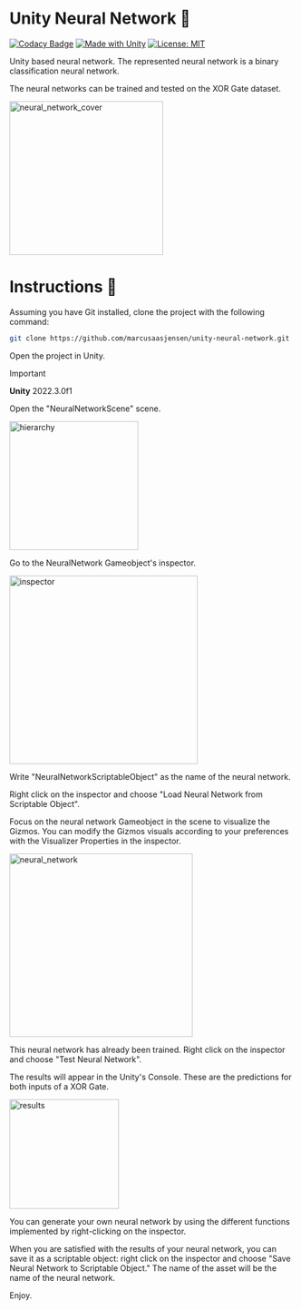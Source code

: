 # Unity Neural Network 🧠
[![Codacy Badge](https://app.codacy.com/project/badge/Grade/6c5ca96a82bc4b18999316bfab824029)](https://app.codacy.com?utm_source=gh&utm_medium=referral&utm_content=&utm_campaign=Badge_grade)
[![Made with Unity](https://img.shields.io/badge/Made%20with-Unity-57b9d3.svg?style=flat&logo=unity)](https://unity3d.com)
[![License: MIT](https://img.shields.io/badge/License-MIT-yellow.svg)](https://opensource.org/licenses/MIT)

Unity based neural network. The represented neural network is a binary classification neural network.

The neural networks can be trained and tested on the XOR Gate dataset.

<img width="271" alt="neural_network_cover" src="https://github.com/marcusaasjensen/unity-neural-network/assets/88457743/19395e68-7a58-4503-81a5-793cbe7375e3">

# Instructions 📝

Assuming you have Git installed, clone the project with the following command:

```bash
git clone https://github.com/marcusaasjensen/unity-neural-network.git
```

Open the project in Unity.
>[!IMPORTANT]
>**Unity** 2022.3.0f1

Open the "NeuralNetworkScene" scene.

<img width="227" alt="hierarchy" src="https://github.com/marcusaasjensen/unity-neural-network/assets/88457743/a17711b3-bd76-4401-9dab-407c401ba7db">

Go to the NeuralNetwork Gameobject's inspector.

<img width="332" alt="inspector" src="https://github.com/marcusaasjensen/unity-neural-network/assets/88457743/b7c06cac-558a-4284-885a-e22d86575e49">

Write "NeuralNetworkScriptableObject" as the name of the neural network.

Right click on the inspector and choose "Load Neural Network from Scriptable Object".

Focus on the neural network Gameobject in the scene to visualize the Gizmos. You can modify the Gizmos visuals according to your preferences with the Visualizer Properties in the inspector.

<img width="323" alt="neural_network" src="https://github.com/marcusaasjensen/unity-neural-network/assets/88457743/1f8dfe8a-72b6-4901-a738-981f74ad209f">

This neural network has already been trained. Right click on the inspector and choose "Test Neural Network".

The results will appear in the Unity's Console. These are the predictions for both inputs of a XOR Gate.

<img width="193" alt="results" src="https://github.com/marcusaasjensen/unity-neural-network/assets/88457743/303b4d17-50b1-4e0d-8133-e15b92aaf8b2">

You can generate your own neural network by using the different functions implemented by right-clicking on the inspector.

When you are satisfied with the results of your neural network, you can save it as a scriptable object: right click on the inspector and choose "Save Neural Network to Scriptable Object." The name of the asset will be the name of the neural network.

Enjoy.


